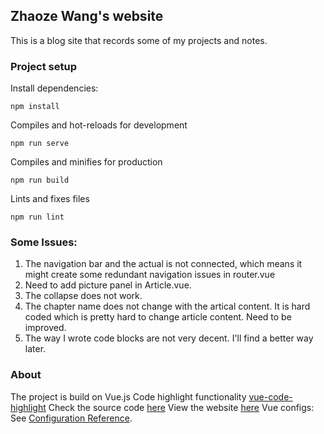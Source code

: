 ## Zhaoze Wang's website

This is a blog site that records some of my projects and notes.

### Project setup
Install dependencies:
```
npm install
```
Compiles and hot-reloads for development
```
npm run serve
```
Compiles and minifies for production
```
npm run build
```
Lints and fixes files
```
npm run lint
```

### Some Issues:
1. The navigation bar and the actual is not connected, which means it might create some redundant navigation issues in router.vue
2. Need to add picture panel in Article.vue.
3. The collapse does not work.
4. The chapter name does not change with the artical content. It is hard coded which is pretty hard to change article content. Need to be improved.
5. The way I wrote code blocks are not very decent. I'll find a better way later.

### About
The project is build on Vue.js
Code highlight functionality [vue-code-highlight](https://www.npmjs.com/package/vue-code-highlight)
Check the source code [here](https://github.com/Lucifer1027/Lucifer.github.io)
View the website [here](https://github.com/Lucifer.github.io)
Vue configs: See [Configuration Reference](https://cli.vuejs.org/config/).